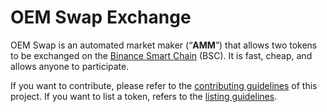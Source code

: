#  OEM Swap Exchange

OEM Swap is an automated market maker (“**AMM**”) that allows two tokens to be exchanged on the [Binance Smart Chain](https://www.binance.org/en/smartChain) (BSC). It is fast, cheap, and allows anyone to participate.



If you want to contribute, please refer to the [contributing guidelines](./CONTRIBUTING.md) of this project.
If you want to list a token, refers to the [listing guidelines](./listing.md).
